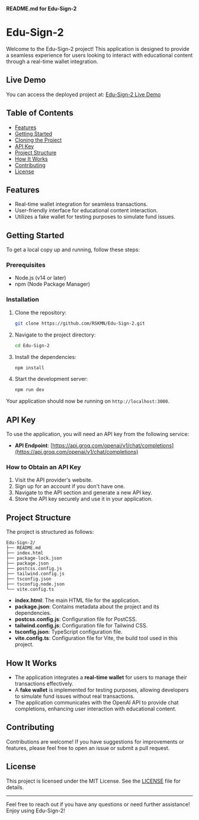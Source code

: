 **README.md for Edu-Sign-2**

# Edu-Sign-2

Welcome to the Edu-Sign-2 project! This application is designed to provide a seamless experience for users looking to interact with educational content through a real-time wallet integration. 

## Live Demo

You can access the deployed project at: [Edu-Sign-2 Live Demo](https://edu-sign-2-one.vercel.app/)

## Table of Contents

- [Features](#features)
- [Getting Started](#getting-started)
- [Cloning the Project](#cloning-the-project)
- [API Key](#api-key)
- [Project Structure](#project-structure)
- [How It Works](#how-it-works)
- [Contributing](#contributing)
- [License](#license)

## Features

- Real-time wallet integration for seamless transactions.
- User-friendly interface for educational content interaction.
- Utilizes a fake wallet for testing purposes to simulate fund issues.

## Getting Started

To get a local copy up and running, follow these steps:

### Prerequisites

- Node.js (v14 or later)
- npm (Node Package Manager)

### Installation

1. Clone the repository:
   ```bash
   git clone https://github.com/RSKMN/Edu-Sign-2.git
   ```
2. Navigate to the project directory:
   ```bash
   cd Edu-Sign-2
   ```
3. Install the dependencies:
   ```bash
   npm install
   ```

4. Start the development server:
   ```bash
   npm run dev
   ```

Your application should now be running on `http://localhost:3000`.

## API Key

To use the application, you will need an API key from the following service:

- **API Endpoint**: [https://api.groq.com/openai/v1/chat/completions](https://api.groq.com/openai/v1/chat/completions)

### How to Obtain an API Key

1. Visit the API provider's website.
2. Sign up for an account if you don't have one.
3. Navigate to the API section and generate a new API key.
4. Store the API key securely and use it in your application.

## Project Structure

The project is structured as follows:

```
Edu-Sign-2/
├── README.md
├── index.html
├── package-lock.json
├── package.json
├── postcss.config.js
├── tailwind.config.js
├── tsconfig.json
├── tsconfig.node.json
└── vite.config.ts
```

- **index.html**: The main HTML file for the application.
- **package.json**: Contains metadata about the project and its dependencies.
- **postcss.config.js**: Configuration file for PostCSS.
- **tailwind.config.js**: Configuration file for Tailwind CSS.
- **tsconfig.json**: TypeScript configuration file.
- **vite.config.ts**: Configuration file for Vite, the build tool used in this project.

## How It Works

- The application integrates a **real-time wallet** for users to manage their transactions effectively.
- A **fake wallet** is implemented for testing purposes, allowing developers to simulate fund issues without real transactions.
- The application communicates with the OpenAI API to provide chat completions, enhancing user interaction with educational content.

## Contributing

Contributions are welcome! If you have suggestions for improvements or features, please feel free to open an issue or submit a pull request.

## License

This project is licensed under the MIT License. See the [LICENSE](LICENSE) file for details.

---

Feel free to reach out if you have any questions or need further assistance! Enjoy using Edu-Sign-2!
